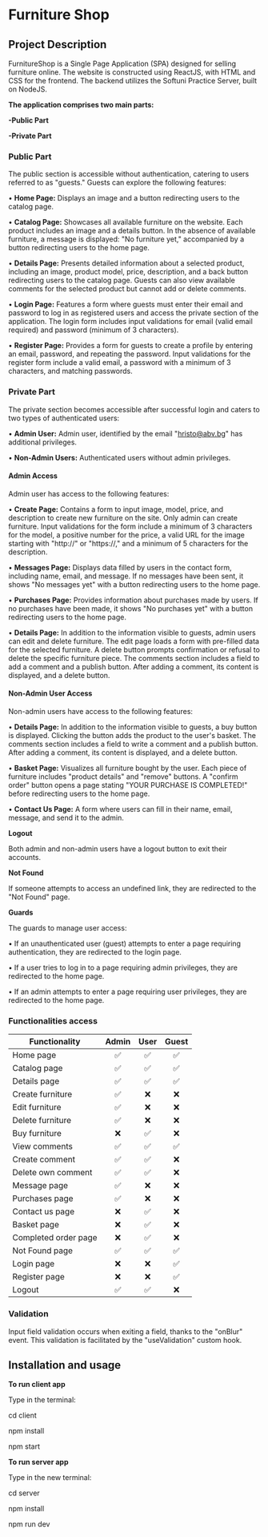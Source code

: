 # Furniture Shop

## Project Description
FurnitureShop is a Single Page Application (SPA) designed for selling furniture online. The website is constructed using ReactJS, with HTML and CSS for the frontend. The backend utilizes the Softuni Practice Server, built on NodeJS.

**The application comprises two main parts:**

**-Public Part**

**-Private Part**

### Public Part

The public section is accessible without authentication, catering to users referred to as "guests." 
Guests can explore the following features:

•	**Home Page:** Displays an image and a button redirecting users to the catalog page.

•	**Catalog Page:** Showcases all available furniture on the website. Each product includes an image and a details button. In the absence of available furniture, a message is displayed: "No furniture yet," accompanied by a button redirecting users to the home page.

•	**Details Page:** Presents detailed information about a selected product, including an image, product model, price, description, and a back button redirecting users to the catalog page. Guests can also view available comments for the selected product but cannot add or delete comments.

•	**Login Page:** Features a form where guests must enter their email and password to log in as registered users and access the private section of the application. The login form includes input validations for email (valid email required) and password (minimum of 3 characters).

•	**Register Page:** Provides a form for guests to create a profile by entering an email, password, and repeating the password. Input validations for the register form include a valid email, a password with a minimum of 3 characters, and matching passwords.


### Private Part

The private section becomes accessible after successful login and caters to two types of authenticated users:

• **Admin User:** Admin user, identified by the email "hristo@abv.bg" has additional privileges.

•	**Non-Admin Users:** Authenticated users without admin privileges.

#### Admin Access

Admin user has access to the following features:

•	**Create Page:** Contains a form to input image, model, price, and description to create new furniture on the site. Only admin can create furniture. Input validations for the form include a minimum of 3 characters for the model, a positive number for the price, a valid URL for the image starting with "http://" or "https://," and a minimum of 5 characters for the description.

•	**Messages Page:** Displays data filled by users in the contact form, including name, email, and message. If no messages have been sent, it shows "No messages yet" with a button redirecting users to the home page.

•	**Purchases Page:** Provides information about purchases made by users. If no purchases have been made, it shows "No purchases yet" with a button redirecting users to the home page.

•	**Details Page:** In addition to the information visible to guests, admin users can edit and delete furniture. The edit page loads a form with pre-filled data for the selected furniture. A delete button prompts confirmation or refusal to delete the specific furniture piece. The comments section includes a field to add a comment and a publish button. After adding a comment, its content is displayed, and a delete button.

#### Non-Admin User Access

Non-admin users have access to the following features:

•	**Details Page:** In addition to the information visible to guests, a buy button is displayed. Clicking the button adds the product to the user's basket. The comments section includes a field to write a comment and a publish button. After adding a comment, its content is displayed, and a delete button.

•	**Basket Page:** Visualizes all furniture bought by the user. Each piece of furniture includes "product details" and "remove" buttons. A "confirm order" button opens a page stating "YOUR PURCHASE IS COMPLETED!" before redirecting users to the home page.

•	**Contact Us Page:** A form where users can fill in their name, email, message, and send it to the admin.



**Logout** 

Both admin and non-admin users have a logout button to exit their accounts.

**Not Found**

If someone attempts to access an undefined link, they are redirected to the "Not Found" page.

**Guards**

The guards to manage user access:

•	If an unauthenticated user (guest) attempts to enter a page requiring authentication, they are redirected to the login page.

•	If a user tries to log in to a page requiring admin privileges, they are redirected to the home page.

•	If an admin attempts to enter a page requiring user privileges, they are redirected to the home page.

### Functionalities access

| Functionality      |   Admin   |   User    |   Guest   |
| ------------------ |:---------:|:---------:|:---------:|
| Home page          |     ✅     |     ✅     |     ✅     |
| Catalog page       |     ✅     |     ✅     |     ✅     |
| Details page       |     ✅     |     ✅     |     ✅     |
| Create furniture   |     ✅     |     ❌     |     ❌     |
| Edit furniture     |     ✅     |     ❌     |     ❌     |
| Delete furniture   |     ✅     |     ❌     |     ❌     |
| Buy furniture      |     ❌     |     ✅     |     ❌     |
| View comments      |     ✅     |     ✅     |     ✅     |
| Create comment     |     ✅     |     ✅     |     ❌     |
| Delete own comment  |     ✅     |     ✅     |     ❌     |
| Message page       |     ✅     |     ❌     |     ❌     |
| Purchases page     |     ✅     |     ❌     |     ❌     |
| Contact us page    |     ❌     |     ✅     |     ❌     |
| Basket page        |     ❌     |     ✅     |     ❌     |
| Completed order page        |     ❌     |     ✅     |     ❌     |
| Not Found page     |     ✅     |     ✅     |     ✅     |
| Login page         |     ❌     |     ❌     |     ✅     |
| Register page      |     ❌     |     ❌     |     ✅     |
| Logout             |     ✅     |     ✅     |     ❌     |



### Validation

Input field validation occurs when exiting a field, thanks to the "onBlur" event. This validation is facilitated by the "useValidation" custom hook.

## Installation and usage

**To run client app**

Type in the terminal:

   cd client 
   
   npm install
   
   npm start

   

**To run server app**

Type in the new terminal:

cd server

npm install

npm run dev



